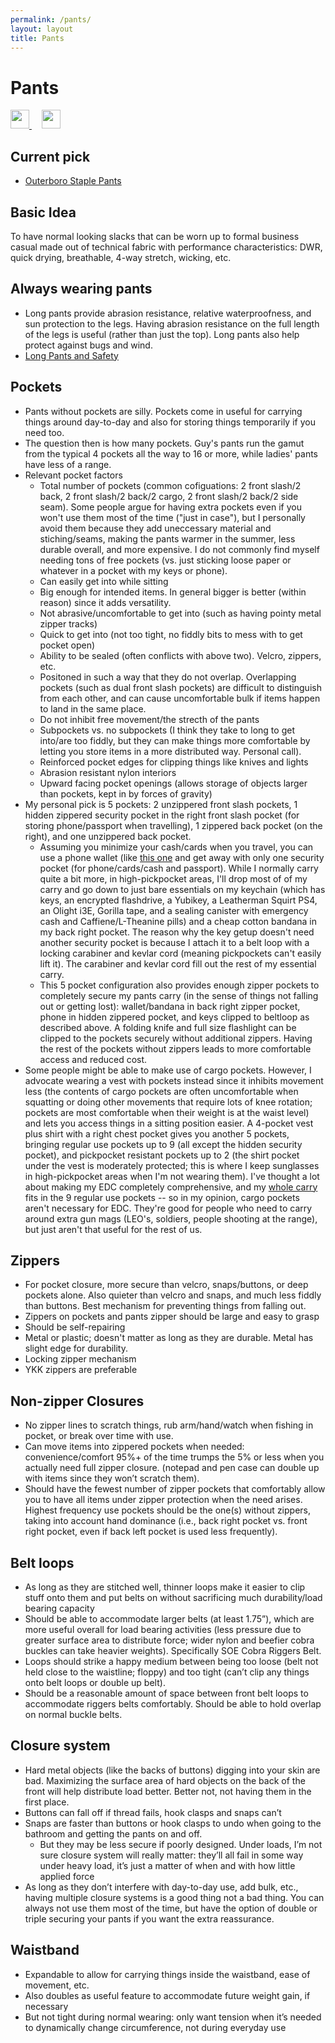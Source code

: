 ```yaml
---
permalink: /pants/
layout: layout
title: Pants
---
```


<div class="center">

   <h1>Pants</h1>
   
   <a href="https://github.com/StevenTammen/steventammen.github.io/edit/master/pages/pants.md" target="_blank">
     <img src="https://steventammen.github.io/assets/images/GitHub.png" height="30" width="30">
   </a> &nbsp; &nbsp;
   
   <a href="http://prose.io/#StevenTammen/steventammen.github.io/edit/master/pages/pants.md" target="_blank">
     <img src="https://steventammen.github.io/assets/images/Prose.png" height="30" width="30">
   </a>
   
</div>

## Current pick

- [Outerboro Staple Pants](https://www.outerboro.cc/collections/mens-bottoms/products/staple-pants)

## Basic Idea

To have normal looking slacks that can be worn up to formal business casual made out of technical fabric with performance characteristics: DWR, quick drying, breathable, 4-way stretch, wicking, etc.

## Always wearing pants

- Long pants provide abrasion resistance, relative waterproofness, and sun protection to the legs. Having abrasion resistance on the full length of the legs is useful (rather than just the top). Long pants also help protect against bugs and wind.
- [Long Pants and Safety](http://www.njmsijif.org/download/safety/Work%20Attire-%20Long%20Pants%20vs.%20Shorts%20S2011-1%20rev.pdf)

## Pockets

- Pants without pockets are silly. Pockets come in useful for carrying things around day-to-day and also for storing things temporarily if you need too.
- The question then is how many pockets. Guy's pants run the gamut from the typical 4 pockets all the way to 16 or more, while ladies' pants have less of a range.
- Relevant pocket factors
   - Total number of pockets (common cofiguations: 2 front slash/2 back, 2 front slash/2 back/2 cargo, 2 front slash/2 back/2 side seam). Some people argue for having extra pockets even if you won't use them most of the time ("just in case"), but I personally avoid them because they add uneccessary material and stiching/seams, making the pants warmer in the summer, less durable overall, and more expensive. I do not commonly find myself needing tons of free pockets (vs. just sticking loose paper or whatever in a pocket with my keys or phone).
   - Can easily get into while sitting
   - Big enough for intended items. In general bigger is better (within reason) since it adds versatility.
   - Not abrasive/uncomfortable to get into (such as having pointy metal zipper tracks)
   - Quick to get into (not too tight, no fiddly bits to mess with to get pocket open)
   - Ability to be sealed (often conflicts with above two). Velcro, zippers, etc.
   - Positoned in such a way that they do not overlap. Overlapping pockets (such as dual front slash pockets) are difficult to distinguish from each other, and can cause uncomfortable bulk if items happen to land in the same place.
   - Do not inhibit free movement/the strecth of the pants
   - Subpockets vs. no subpockets (I think they take to long to get into/are too fiddly, but they can make things more comfortable by letting you store items in a more distributed way. Personal call).
   - Reinforced pocket edges for clipping things like knives and lights
   - Abrasion resistant nylon interiors
   - Upward facing pocket openings (allows storage of objects larger than pockets, kept in by forces of gravity)
- My personal pick is 5 pockets: 2 unzippered front slash pockets, 1 hidden zippered security pocket in the right front slash pocket (for storing phone/passport when travelling), 1 zippered back pocket (on the right), and one unzippered back pocket.
   - Assuming you minimize your cash/cards when you travel, you can use a phone wallet (like [this one](https://www.amazon.com/CardNinja-Ultra-slim-Adhesive-Credit-Smartphones/dp/B009ZVL7N4/) and get away with only one security pocket (for phone/cards/cash and passport). While I normally carry quite a bit more, in high-pickpocket areas, I'll drop most of of my carry and go down to just bare essentials on my keychain (which has keys, an encrypted flashdrive, a Yubikey, a Leatherman Squirt PS4, an Olight i3E, Gorilla tape, and a sealing canister with emergency cash and Caffiene/L-Theanine pills) and a cheap cotton bandana in my back right pocket. The reason why the key getup doesn't need another security pocket is because I attach it to a belt loop with a locking carabiner and kevlar cord (meaning pickpockets can't easily lift it). The carabiner and kevlar cord fill out the rest of my essential carry.
   - This 5 pocket configuration also provides enough zipper pockets to completely secure my pants carry (in the sense of things not falling out or getting lost): wallet/bandana in back right zipper pocket, phone in hidden zippered pocket, and keys clipped to beltloop as described above. A folding knife and full size flashlight can be clipped to the pockets securely without additional zippers. Having the rest of the pockets without zippers leads to more comfortable access and reduced cost.
- Some people might be able to make use of cargo pockets. However, I advocate wearing a vest with pockets instead since it inhibits movement less (the contents of cargo pockets are often uncomfortable when squatting or doing other movements that require lots of knee rotation; pockets are most comfortable when their weight is at the waist level) and lets you access things in a sitting position easier. A 4-pocket vest plus shirt with a right chest pocket gives you another 5 pockets, bringing regular use pockets up to 9 (all except the hidden security pocket), and pickpocket resistant pockets up to 2 (the shirt pocket under the vest is moderately protected; this is where I keep sunglasses in high-pickpocket areas when I'm not wearing them). I've thought a lot about making my EDC completely comprehensive, and my [whole carry](https://steventammen.com/every-day-carry/) fits in the 9 regular use pockets -- so in my opinion, cargo pockets aren't necessary for EDC. They're good for people who need to carry around extra gun mags (LEO's, soldiers, people shooting at the range), but just aren't that useful for the rest of us.

## Zippers
- For pocket closure, more secure than velcro, snaps/buttons, or deep pockets alone. Also quieter than velcro and snaps, and much less fiddly than buttons. Best mechanism for preventing things from falling out.
- Zippers on pockets and pants zipper should be large and easy to grasp
- Should be self-repairing
- Metal or plastic; doesn't matter as long as they are durable. Metal has slight edge for durability.
- Locking zipper mechanism
- YKK zippers are preferable

## Non-zipper Closures
- No zipper lines to scratch things, rub arm/hand/watch when fishing in pocket, or break over time with use.
- Can move items into zippered pockets when needed: convenience/comfort 95%+ of the time trumps the 5% or less when you actually need full zipper closure. (notepad and pen case can double up with items since they won’t scratch them).
- Should have the fewest number of zipper pockets that comfortably allow you to have all items under zipper protection when the need arises. Highest frequency use pockets should be the one(s) without zippers, taking into account hand dominance (i.e., back right pocket vs. front right pocket, even if back left pocket is used less frequently).

## Belt loops
- As long as they are stitched well, thinner loops make it easier to clip stuff onto them and put belts on without sacrificing much durability/load bearing capacity
- Should be able to accommodate larger belts (at least 1.75”), which are more useful overall for load bearing activities (less pressure due to greater surface area to distribute force; wider nylon and beefier cobra buckles can take heavier weights). Specifically SOE Cobra Riggers Belt.
- Loops should strike a happy medium between being too loose (belt not held close to the waistline; floppy) and too tight (can’t clip any things onto belt loops or double up belt).
- Should be a reasonable amount of space between front belt loops to accommodate riggers belts comfortably. Should be able to hold overlap on normal buckle belts.

## Closure system
- Hard metal objects (like the backs of buttons) digging into your skin are bad. Maximizing the surface area of hard objects on the back of the front will help distribute load better. Better not, not having them in the first place.
- Buttons can fall off if thread fails, hook clasps and snaps can’t
- Snaps are faster than buttons or hook clasps to undo when going to the bathroom and getting the pants on and off.
   - But they may be less secure if poorly designed. Under loads, I’m not sure closure system will really matter: they’ll all fail in some way under heavy load, it’s just a matter of when and with how little applied force
- As long as they don’t interfere with day-to-day use, add bulk, etc., having multiple closure systems is a good thing not a bad thing. You can always not use them most of the time, but have the option of double or triple securing your pants if you want the extra reassurance.

## Waistband
- Expandable to allow for carrying things inside the waistband, ease of movement, etc.
- Also doubles as useful feature to accommodate future weight gain, if necessary
- But not tight during normal wearing: only want tension when it’s needed to dynamically change circumference, not during everyday use
